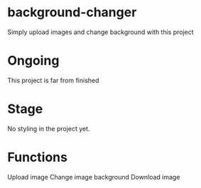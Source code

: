 # background-changer
Simply upload images and change background with this project

# Ongoing
This project is far from finished

# Stage 
No styling in the project yet.

# Functions 
Upload image 
Change image background
Download image
